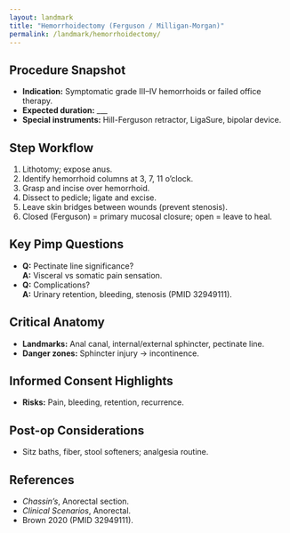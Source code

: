 ```yaml
---
layout: landmark
title: "Hemorrhoidectomy (Ferguson / Milligan-Morgan)"
permalink: /landmark/hemorrhoidectomy/
---
```


## Procedure Snapshot
- **Indication:** Symptomatic grade III–IV hemorrhoids or failed office therapy.  
- **Expected duration:** ___  
- **Special instruments:** Hill-Ferguson retractor, LigaSure, bipolar device.

## Step Workflow
1. Lithotomy; expose anus.  
2. Identify hemorrhoid columns at 3, 7, 11 o’clock.  
3. Grasp and incise over hemorrhoid.  
4. Dissect to pedicle; ligate and excise.  
5. Leave skin bridges between wounds (prevent stenosis).  
6. Closed (Ferguson) = primary mucosal closure; open = leave to heal.

## Key Pimp Questions
- **Q:** Pectinate line significance?    
  **A:** Visceral vs somatic pain sensation.  
- **Q:** Complications?    
  **A:** Urinary retention, bleeding, stenosis (PMID 32949111).

## Critical Anatomy
- **Landmarks:** Anal canal, internal/external sphincter, pectinate line.  
- **Danger zones:** Sphincter injury → incontinence.

## Informed Consent Highlights
- **Risks:** Pain, bleeding, retention, recurrence.

## Post-op Considerations
- Sitz baths, fiber, stool softeners; analgesia routine.

## References
- *Chassin’s*, Anorectal section.  
- *Clinical Scenarios*, Anorectal.  
- Brown 2020 (PMID 32949111).
